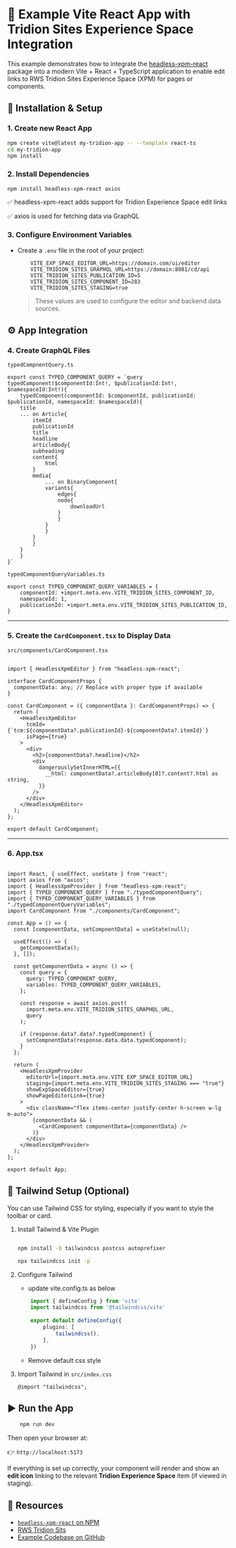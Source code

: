 
# 🧩 Example Vite React App with Tridion Sites Experience Space Integration

This example demonstrates how to integrate the [headless-xpm-react](https://www.npmjs.com/package/headless-xpm-react) package into a modern Vite + React + TypeScript application to enable edit links to RWS Tridion Sites Experience Space (XPM) for pages or components.


## 🔧 Installation & Setup

### 1. Create new React App


```bash
npm create vite@latest my-tridion-app -- --template react-ts
cd my-tridion-app
npm install
```


### 2. Install Dependencies

```bash
npm install headless-xpm-react axios
```

✅ headless-xpm-react adds support for Tridion Experience Space edit links

✅ axios is used for fetching data via GraphQL



### 3. Configure Environment Variables

- Create a `.env` file in the root of your project:

    ```env
        VITE_EXP_SPACE_EDITOR_URL=https://domain.com/ui/editor
        VITE_TRIDION_SITES_GRAPHQL_URL=https://domain:8081/cd/api
        VITE_TRIDION_SITES_PUBLICATION_ID=5
        VITE_TRIDION_SITES_COMPONENT_ID=283
        VITE_TRIDION_SITES_STAGING=true
    ```

    > These values are used to configure the editor and backend data sources.


## ⚙️ App Integration


### 4. Create GraphQL Files

`typedCompnentQuery.ts`

```tsx
export const TYPED_COMPONENT_QUERY = `query typedComponent($componentId:Int!, $publicationId:Int!, $namespaceId:Int!){
    typedComponent(componentId: $componentId, publicationId: $publicationId, namespaceId: $namespaceId){
    title
    ... on Article{
        itemId
        publicationId
        title
        headline
        articleBody{
        subheading
        content{
            html
        }
        media{
            ... on BinaryComponent{
            variants{
                edges{
                node{
                    downloadUrl
                }
                }
            }
            }
        }
        }
    }
    }
}`
```

`typedComponentQueryVariables.ts`

```tsx
export const TYPED_COMPONENT_QUERY_VARIABLES = {
    componentId: +import.meta.env.VITE_TRIDION_SITES_COMPONENT_ID,
    namespaceId: 1,
    publicationId: +import.meta.env.VITE_TRIDION_SITES_PUBLICATION_ID,
}
```

---

### 5. Create the `CardComponent.tsx` to Display Data 

`src/components/CardComponent.tsx`

```tsx

import { HeadlessXpmEditor } from "headless-xpm-react";

interface CardComponentProps {
  componentData: any; // Replace with proper type if available
}

const CardComponent = ({ componentData }: CardComponentProps) => {
  return (
    <HeadlessXpmEditor
      tcmId={`tcm:${componentData?.publicationId}-${componentData?.itemId}`}
      isPage={true}
    >
      <div>
        <h2>{componentData?.headline}</h2>
        <div
          dangerouslySetInnerHTML={{
            __html: componentData?.articleBody[0]?.content?.html as string,
          }}
        />
      </div>
    </HeadlessXpmEditor>
  );
};

export default CardComponent;

```
---

### 6. App.tsx

```tsx

import React, { useEffect, useState } from "react";
import axios from "axios";
import { HeadlessXpmProvider } from "headless-xpm-react";
import { TYPED_COMPONENT_QUERY } from "./typedComponentQuery";
import { TYPED_COMPONENT_QUERY_VARIABLES } from "./typedComponentQueryVariables";
import CardComponent from "./components/CardComponent";

const App = () => {
  const [componentData, setCompnentData] = useState(null);

  useEffect(() => {
    getComponentData();
  }, []);

  const getComponentData = async () => {
    const query = {
      query: TYPED_COMPONENT_QUERY,
      variables: TYPED_COMPONENT_QUERY_VARIABLES,
    };

    const response = await axios.post(
      import.meta.env.VITE_TRIDION_SITES_GRAPHQL_URL,
      query
    );

    if (response.data?.data?.typedComponent) {
      setCompnentData(response.data.data.typedComponent);
    }
  };

  return (
    <HeadlessXpmProvider
      editorUrl={import.meta.env.VITE_EXP_SPACE_EDITOR_URL}
      staging={import.meta.env.VITE_TRIDION_SITES_STAGING === "true"}
      showExpSpaceEditor={true}
      showPageEditorLink={true}
    >
      <div className="flex items-center justify-center h-screen w-lg m-auto">
        {componentData && (
          <CardComponent componentData={componentData} />
        )}
      </div>
    </HeadlessXpmProvider>
  );
};

export default App;
```
        
## 🎨 Tailwind Setup (Optional)
   
You can use Tailwind CSS for styling, especially if you want to style the toolbar or card.

1. Install Tailwind & Vite Plugin
    ``` bash

    npm install -D tailwindcss postcss autoprefixer

    npx tailwindcss init -p

    ```

2. Configure Tailwind
	
   - update vite.config.ts as below
	
    ```ts	
        import { defineConfig } from 'vite'
        import tailwindcss from '@tailwindcss/vite'
        
        export default defineConfig({
            plugins: [
                tailwindcss(),
            ],
        })
    ```	
   - Remove default css style 

3. Import Tailwind in `src/index.css`
	
	`@import "tailwindcss";`
	

## ▶️ Run the App

```bash
    npm run dev
```

Then open your browser at:

👉 `http://localhost:5173`

If everything is set up correctly, your component will render and show an **edit icon** linking to the relevant **Tridion Experience Space** item (if viewed in staging).



## 📎 Resources

- [`headless-xpm-react` on NPM](www.npmjs.com/package/headless-xpm-react)
- [RWS Tridion Sits](https://www.rws.com/content-management/tridion/sites/)
- [Example Codebase on GitHub](https://github.com/RWS-Open/tridion-sites-preview-xpmlite-react/tree/main/examples)
